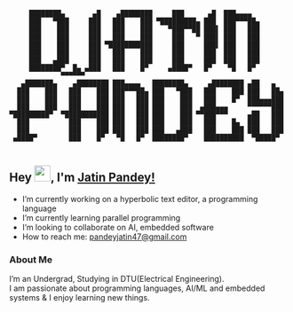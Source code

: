 ```
	 ████████▄       ▄█    ▄████████     ███      ▄█  ███▄▄▄▄   
	 ███   ▀███     ███   ███    ███ ▀█████████▄ ███  ███▀▀▀██▄ 
	 ███    ███     ███   ███    ███    ▀███▀▀██ ███▌ ███   ███ 
	 ███    ███     ███   ███    ███     ███   ▀ ███▌ ███   ███ 
	 ███    ███     ███ ▀███████████     ███     ███▌ ███   ███   
	 ███    ███     ███   ███    ███     ███     ███  ███   ███ 		
	 ███   ▄███     ███   ███    ███     ███     ███  ███   ███ 			
	 ████████▀  █▄ ▄███   ███    █▀     ▄████▀   █▀    ▀█   █▀  	
		     ▀▀▀▀▀▀  
   ▄███████▄    ▄████████ ███▄▄▄▄   ████████▄     ▄████████ ▄██   ▄   
  ███    ███   ███    ███ ███▀▀▀██▄ ███   ▀███   ███    ███ ███   ██▄ 
  ███    ███   ███    ███ ███   ███ ███    ███   ███    █▀  ███▄▄▄███ 
  ███    ███   ███    ███ ███   ███ ███    ███  ▄███▄▄▄     ▀▀▀▀▀▀███ 
▀█████████▀  ▀███████████ ███   ███ ███    ███ ▀▀███▀▀▀     ▄██   ███ 
  ███          ███    ███ ███   ███ ███    ███   ███    █▄  ███   ███ 
  ███          ███    ███ ███   ███ ███   ▄███   ███    ███ ███   ███ 
 ▄████▀        ███    █▀   ▀█   █▀  ████████▀    ██████████  ▀█████▀  
                                                                      
```

## Hey <img src="https://github.com/TheDudeThatCode/TheDudeThatCode/blob/master/Assets/Hi.gif" width="29px">, I'm [Jatin Pandey!](https://github.com/jatin837) 

- I’m currently working on a hyperbolic text editor, a programming language 
- I’m currently learning parallel programming
- I’m looking to collaborate on AI, embedded software
- How to reach me: pandeyjatin47@gmail.com



### About Me 
 I’m an Undergrad, Studying in DTU(Electrical Engineering). </br>
 I am passionate about programming languages, AI/ML and embedded systems & I enjoy learning new things. </br>







